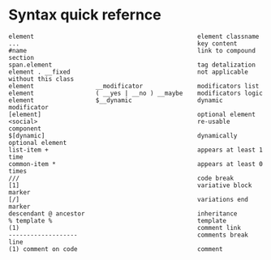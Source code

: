 # Syntax quick refernce

	element 											element classname
	... 												key content
	#name 												link to compound section
	span.element 										tag detalization
	element . __fixed 									not applicable without this class
	element 				__modificator 				modificators list
	element 				( __yes | __no ) __maybe 	modificators logic
	element 				$__dynamic 					dynamic modificator
	[element] 											optional element
	<social>											re-usable component
	$[dynamic] 											dynamically optional element
	list-item + 										appears at least 1 time
	common-item * 										appears at least 0 times
	/// 												code break
	[1] 												variative block marker
	[/]													variations end marker 							
	descendant @ ancestor 								inheritance
	% template % 										template
	(1) 												comment link
	------------------- 								comments break line 
	(1) comment on code 								comment
